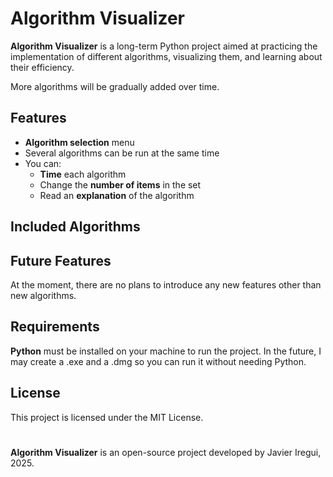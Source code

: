 <!-- <p align="center">
  <img src="media/banner.png" alt="Banner">
</p> -->

# Algorithm Visualizer

**Algorithm Visualizer** is a long-term Python project aimed at practicing the implementation of different algorithms, visualizing them, and learning about their efficiency.

More algorithms will be gradually added over time.

## Features

- **Algorithm selection** menu
- Several algorithms can be run at the same time
- You can:
  - **Time** each algorithm
  - Change the **number of items** in the set
  - Read an **explanation** of the algorithm

## Included Algorithms
<!-- - **Sorting Algorithms**:
  - Bubble Sort
  - Selection Sort
  - Insertion Sort
  - Merge Sort
  - Quick Sort
  - Heap Sort
  - Radix Sort
  - Counting Sort
  - Shell Sort
  - Cocktail Shaker Sort
  - Tim Sort
  - Gnome Sort
- **Search Algorithms**:
  - Linear Search
  - Binary Search
  - Jump Search
  - Exponential Search
  - Interpolation Search
  - Ternary Search
  - Fibonacci Search
- **Graph Algorithms**:
  - Dijkstra
  - A*
  - BFS (Breadth-First Search)
  - DFS (Depth-First Search)
- **Backtracking Algorithms**:
  - N Queen Problem
  - Sudoku Solver
  - Knight's Tour
- **Maze Generation Algorithms**:
  - Recursive Backtracking
  - Prim's Algorithm
  - Kruskal's Algorithm
- **Evolutionary Algorithms**:
  - Genetic Algorithm
- **Geometric Algorithms**:
  - Convex Hull (Graham's Algorithm) -->

## Future Features

At the moment, there are no plans to introduce any new features other than new algorithms.

## Requirements

**Python** must be installed on your machine to run the project. In the future, I may create a .exe and a .dmg so you can run it without needing Python.

## License

This project is licensed under the MIT License.

#

**Algorithm Visualizer** is an open-source project developed by Javier Iregui, 2025.
